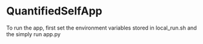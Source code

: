 # QuantifiedSelfApp

To run the app, first set the environment variables stored in local_run.sh and the simply run app.py